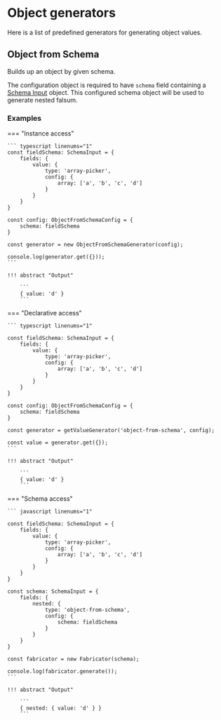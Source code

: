 # Object generators

Here is a list of predefined generators for generating object values.

## Object from Schema

Builds up an object by given schema.

The configuration object is required to have `schema` field containing
a [Schema Input](../Building-Blocks/02_schema-input.md) object. This configured
schema object will be used to generate nested falsum.


### Examples

=== "Instance access"

    ``` typescript linenums="1"
    const fieldSchema: SchemaInput = {
        fields: {
            value: {
                type: 'array-picker',
                config: {
                    array: ['a', 'b', 'c', 'd']
                }
            }
        }
    }

    const config: ObjectFromSchemaConfig = {
        schema: fieldSchema
    }
    
    const generator = new ObjectFromSchemaGenerator(config);
    
    console.log(generator.get({}));
    ```
    
    !!! abstract "Output"

        ```
        { value: 'd' }
        ```


=== "Declarative access"

    ``` typescript linenums="1"

    const fieldSchema: SchemaInput = {
        fields: {
            value: {
                type: 'array-picker',
                config: {
                    array: ['a', 'b', 'c', 'd']
                }
            }
        }
    }

    const config: ObjectFromSchemaConfig = {
        schema: fieldSchema
    }
    
    const generator = getValueGenerator('object-from-schema', config);
    
    const value = generator.get({});
    ```
    
    !!! abstract "Output"

        ```
        { value: 'd' }
        ```

=== "Schema access"

    ``` javascript linenums="1"

    const fieldSchema: SchemaInput = {
        fields: {
            value: {
                type: 'array-picker',
                config: {
                    array: ['a', 'b', 'c', 'd']
                }
            }
        }
    }

    const schema: SchemaInput = {
        fields: {
            nested: {
                type: 'object-from-schema',
                config: {
                    schema: fieldSchema
                }
            }
        }
    }
        
    const fabricator = new Fabricator(schema);
        
    console.log(fabricator.generate());
    ```
    
    !!! abstract "Output"

        ```
        { nested: { value: 'd' } }
        ```
